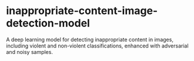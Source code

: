 # inappropriate-content-image-detection-model
A deep learning model for detecting inappropriate content in images, including violent and non-violent classifications, enhanced with adversarial and noisy samples.
